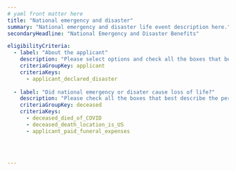 ```yaml
---
# yaml front matter here
title: "National emergency and disaster"
summary: "National emergency and disaster life event description here."
secondaryHeadline: "National Emergency and Disaster Benefits"

eligibilityCriteria:
  - label: "About the applicant"
    description: "Please select options and check all the boxes that best describe you (the person who will be applying for benefits)."
    criteriaGroupKey: applicant
    criteriaKeys:
      - applicant_declared_disaster
      
  - label: "Did national emergency or disater cause loss of life?"
    description: "Please check all the boxes that best describe the person who died."
    criteriaGroupKey: deceased
    criteriaKeys:
      - deceased_died_of_COVID
      - deceased_death_location_is_US
      - applicant_paid_funeral_expenses
 



---
```


